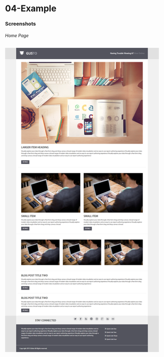 # 04-Example


### Screenshots
###### Home Page

![Home Page](https://github.com/anitaaziz/psd-to-html-examples/blob/master/04-Example/screenshot-main.png)




